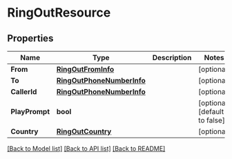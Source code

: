 # RingOutResource

## Properties
Name | Type | Description | Notes
------------ | ------------- | ------------- | -------------
**From** | [**RingOutFromInfo**](RingOutFromInfo.md) |  | [optional] 
**To** | [**RingOutPhoneNumberInfo**](RingOutPhoneNumberInfo.md) |  | [optional] 
**CallerId** | [**RingOutPhoneNumberInfo**](RingOutPhoneNumberInfo.md) |  | [optional] 
**PlayPrompt** | **bool** |  | [optional] [default to false]
**Country** | [**RingOutCountry**](RingOutCountry.md) |  | [optional] 

[[Back to Model list]](../README.md#documentation-for-models) [[Back to API list]](../README.md#documentation-for-api-endpoints) [[Back to README]](../README.md)


